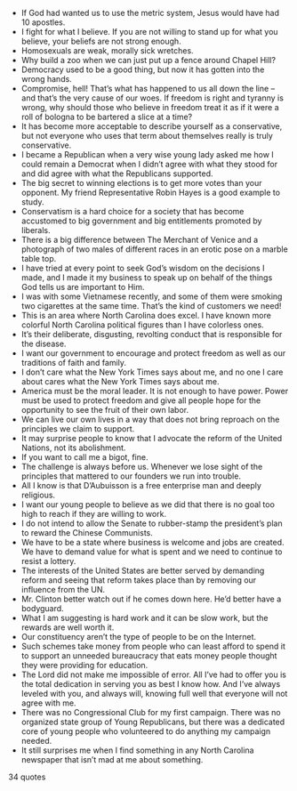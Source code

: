  - If God had wanted us to use the metric system, Jesus would have had 10 apostles.
 - I fight for what I believe. If you are not willing to stand up for what you believe, your beliefs are not strong enough.
 - Homosexuals are weak, morally sick wretches.
 - Why build a zoo when we can just put up a fence around Chapel Hill?
 - Democracy used to be a good thing, but now it has gotten into the wrong hands.
 - Compromise, hell! That’s what has happened to us all down the line – and that’s the very cause of our woes. If freedom is right and tyranny is wrong, why should those who believe in freedom treat it as if it were a roll of bologna to be bartered a slice at a time?
 - It has become more acceptable to describe yourself as a conservative, but not everyone who uses that term about themselves really is truly conservative.
 - I became a Republican when a very wise young lady asked me how I could remain a Democrat when I didn’t agree with what they stood for and did agree with what the Republicans supported.
 - The big secret to winning elections is to get more votes than your opponent. My friend Representative Robin Hayes is a good example to study.
 - Conservatism is a hard choice for a society that has become accustomed to big government and big entitlements promoted by liberals.
 - There is a big difference between The Merchant of Venice and a photograph of two males of different races in an erotic pose on a marble table top.
 - I have tried at every point to seek God’s wisdom on the decisions I made, and I made it my business to speak up on behalf of the things God tells us are important to Him.
 - I was with some Vietnamese recently, and some of them were smoking two cigarettes at the same time. That’s the kind of customers we need!
 - This is an area where North Carolina does excel. I have known more colorful North Carolina political figures than I have colorless ones.
 - It’s their deliberate, disgusting, revolting conduct that is responsible for the disease.
 - I want our government to encourage and protect freedom as well as our traditions of faith and family.
 - I don’t care what the New York Times says about me, and no one I care about cares what the New York Times says about me.
 - America must be the moral leader. It is not enough to have power. Power must be used to protect freedom and give all people hope for the opportunity to see the fruit of their own labor.
 - We can live our own lives in a way that does not bring reproach on the principles we claim to support.
 - It may surprise people to know that I advocate the reform of the United Nations, not its abolishment.
 - If you want to call me a bigot, fine.
 - The challenge is always before us. Whenever we lose sight of the principles that mattered to our founders we run into trouble.
 - All I know is that D’Aubuisson is a free enterprise man and deeply religious.
 - I want our young people to believe as we did that there is no goal too high to reach if they are willing to work.
 - I do not intend to allow the Senate to rubber-stamp the president’s plan to reward the Chinese Communists.
 - We have to be a state where business is welcome and jobs are created. We have to demand value for what is spent and we need to continue to resist a lottery.
 - The interests of the United States are better served by demanding reform and seeing that reform takes place than by removing our influence from the UN.
 - Mr. Clinton better watch out if he comes down here. He’d better have a bodyguard.
 - What I am suggesting is hard work and it can be slow work, but the rewards are well worth it.
 - Our constituency aren’t the type of people to be on the Internet.
 - Such schemes take money from people who can least afford to spend it to support an unneeded bureaucracy that eats money people thought they were providing for education.
 - The Lord did not make me impossible of error. All I’ve had to offer you is the total dedication in serving you as best I know how. And I’ve always leveled with you, and always will, knowing full well that everyone will not agree with me.
 - There was no Congressional Club for my first campaign. There was no organized state group of Young Republicans, but there was a dedicated core of young people who volunteered to do anything my campaign needed.
 - It still surprises me when I find something in any North Carolina newspaper that isn’t mad at me about something.

34 quotes